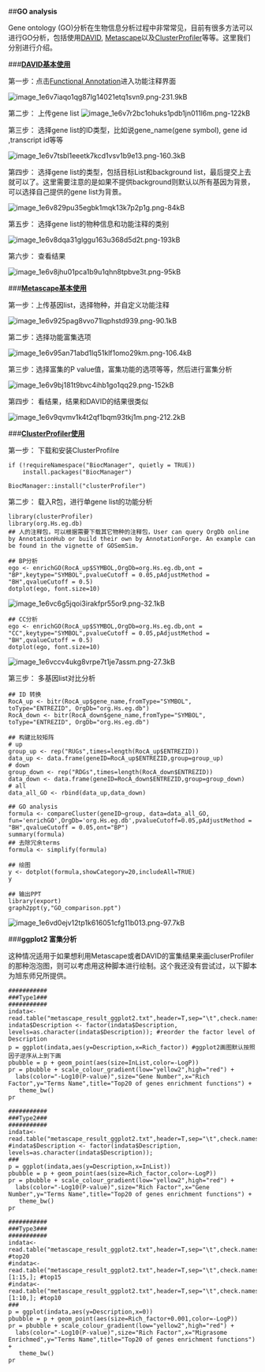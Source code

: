 ﻿##**GO analysis**

Gene ontology (GO)分析在生物信息分析过程中非常常见，目前有很多方法可以进行GO分析，包括使用[DAVID](https://david.ncifcrf.gov/), [Metascape](https://metascape.org/gp/index.html#/main/step1)以及[ClusterProfiler](https://bioconductor.org/packages/release/bioc/vignettes/clusterProfiler/inst/doc/clusterProfiler.html)等等。这里我们分别进行介绍。

###**[DAVID基本使用](https://david.ncifcrf.gov/)**

第一步：点击[Functional Annotation](https://david.ncifcrf.gov/summary.jsp)进入功能注释界面

![image_1e6v7iaqo1qg87lg14021etq1svn9.png-231.9kB][1]

第二步： 上传gene list
![image_1e6v7r2bc1ohuks1pdb1jn011l6m.png-122kB][2]

  
第三步： 选择gene list的ID类型，比如说gene_name(gene symbol), gene id ,transcript id等等

![image_1e6v7tsbl1eeetk7kcd1vsv1b9e13.png-160.3kB][3]


第四步： 选择gene list的类型，包括目标List和background list，最后提交上去就可以了。这里需要注意的是如果不提供background则默认以所有基因为背景，可以选择自己提供的gene list为背景。


![image_1e6v829pu35egbk1mqk13k7p2p1g.png-84kB][4]


第五步： 选择gene list的物种信息和功能注释的类别

![image_1e6v8dqa31glggu163u368d5d2t.png-193kB][5]


第六步： 查看结果

![image_1e6v8jhu01pca1b9u1qhn8tpbve3t.png-95kB][6]



###**[Metascape基本使用](https://metascape.org/gp/index.html#/main/step1)**

第一步：上传基因list，选择物种，并自定义功能注释

![image_1e6v925pag8vvo71lqphstd939.png-90.1kB][7]

第二步：选择功能富集选项

![image_1e6v95an71abd1lq51klf1omo29km.png-106.4kB][8]


第三步：选择富集的P value值，富集功能的选项等等，然后进行富集分析

![image_1e6v9bj181t9bvc4ihb1go1qq29.png-152kB][9]


第四步： 看结果，结果和DAVID的结果很类似

![image_1e6v9qvmv1k4t2qf1bqm93tkj1m.png-212.2kB][10]



###**[ClusterProfiler使用](https://yulab-smu.github.io/clusterProfiler-book/)**

第一步： 下载和安装ClusterProfilre

```
if (!requireNamespace("BiocManager", quietly = TRUE))
    install.packages("BiocManager")

BiocManager::install("clusterProfiler")
```

第二步： 载入R包，进行单gene list的功能分析

```
library(clusterProfiler)
library(org.Hs.eg.db)
## 人的注释包，可以根据需要下载其它物种的注释包，User can query OrgDb online by AnnotationHub or build their own by AnnotationForge. An example can be found in the vignette of GOSemSim.

## BP分析
ego <- enrichGO(RocA_up$SYMBOL,OrgDb=org.Hs.eg.db,ont = "BP",keytype="SYMBOL",pvalueCutoff = 0.05,pAdjustMethod = "BH",qvalueCutoff = 0.5)
dotplot(ego, font.size=10)

```
![image_1e6vc6g5jqoi3irakfpr55or9.png-32.1kB][11]

```
## CC分析
ego <- enrichGO(RocA_up$SYMBOL,OrgDb=org.Hs.eg.db,ont = "CC",keytype="SYMBOL",pvalueCutoff = 0.05,pAdjustMethod = "BH",qvalueCutoff = 0.5)
dotplot(ego, font.size=10)

```
![image_1e6vccv4ukg8vrpe7t1je7assm.png-27.3kB][12]


第三步： 多基因list对比分析

```
## ID 转换
RocA_up <- bitr(RocA_up$gene_name,fromType="SYMBOL", toType="ENTREZID", OrgDb="org.Hs.eg.db")
RocA_down <- bitr(RocA_down$gene_name,fromType="SYMBOL", toType="ENTREZID", OrgDb="org.Hs.eg.db")

## 构建比较矩阵
# up 
group_up <- rep("RUGs",times=length(RocA_up$ENTREZID))
data_up <- data.frame(geneID=RocA_up$ENTREZID,group=group_up)
# down
group_down <- rep("RDGs",times=length(RocA_down$ENTREZID))
data_down <- data.frame(geneID=RocA_down$ENTREZID,group=group_down)
# all
data_all_GO <- rbind(data_up,data_down)

## GO analysis
formula <- compareCluster(geneID~group, data=data_all_GO, fun='enrichGO',OrgDb='org.Hs.eg.db',pvalueCutoff=0.05,pAdjustMethod = "BH",qvalueCutoff = 0.05,ont="BP")
summary(formula)
## 去除冗余terms
formula <- simplify(formula)

## 绘图
y <- dotplot(formula,showCategory=20,includeAll=TRUE)
y

## 输出PPT
library(export)
graph2ppt(y,"GO_comparison.ppt")
```
![image_1e6vd0ejv12tp1k616051cfg11b013.png-97.7kB][13]


###**ggplot2 富集分析**

这种情况适用于如果想利用Metascape或者DAVID的富集结果来画cluserProfiler的那种泡泡图，则可以考虑用这种脚本进行绘制。这个我还没有尝试过，以下脚本为旭东师兄所提供。

```
###########
###Type1###
###########
indata<-read.table("metascape_result_ggplot2.txt",header=T,sep="\t",check.names=F);
indata$Description <- factor(indata$Description, levels=as.character(indata$Description)); #reorder the factor level of Description
p = ggplot(indata,aes(y=Description,x=Rich_factor)) #ggplot2画图默认按照因子逆序从上到下画
pbubble = p + geom_point(aes(size=InList,color=-LogP))
pr = pbubble + scale_colour_gradient(low="yellow2",high="red") + 
  labs(color="-Log10(P-value)",size="Gene Number",x="Rich Factor",y="Terms Name",title="Top20 of genes enrichment functions") + 
   theme_bw()
pr

###########
###Type2###
###########
indata<-read.table("metascape_result_ggplot2.txt",header=T,sep="\t",check.names=F);
#indata$Description <- factor(indata$Description, levels=as.character(indata$Description));
###
p = ggplot(indata,aes(y=Description,x=InList))
pbubble = p + geom_point(aes(size=Rich_factor,color=-LogP))
pr = pbubble + scale_colour_gradient(low="yellow2",high="red") + 
  labs(color="-Log10(P-value)",size="Rich Factor",x="Gene Number",y="Terms Name",title="Top20 of genes enrichment functions") + 
   theme_bw()
pr

###########
###Type3###
###########
indata<-read.table("metascape_result_ggplot2.txt",header=T,sep="\t",check.names=F); #top20
#indata<-read.table("metascape_result_ggplot2.txt",header=T,sep="\t",check.names=F)[1:15,]; #top15
#indata<-read.table("metascape_result_ggplot2.txt",header=T,sep="\t",check.names=F)[1:10,]; #top10
###
p = ggplot(indata,aes(y=Description,x=0))
pbubble = p + geom_point(aes(size=Rich_factor+0.001,color=-LogP))
pr = pbubble + scale_colour_gradient(low="yellow2",high="red") + 
  labs(color="-Log10(P-value)",size="Rich Factor",x="Migrasome Enrichmed",y="Terms Name",title="Top20 of genes enrichment functions") + 
   theme_bw()
pr

```
  [1]: http://static.zybuluo.com/sherking/na7yqaiy6q30pkc7nocsb50b/image_1e6v7iaqo1qg87lg14021etq1svn9.png
  [2]: http://static.zybuluo.com/sherking/9duqnmj6dtsht14t0oqs4s4o/image_1e6v7r2bc1ohuks1pdb1jn011l6m.png
  [3]: http://static.zybuluo.com/sherking/kklhhdxjpodl5uf3f3dic4qr/image_1e6v7tsbl1eeetk7kcd1vsv1b9e13.png
  [4]: http://static.zybuluo.com/sherking/uvgwrwgtmxnvwwf0k3ln0ln1/image_1e6v829pu35egbk1mqk13k7p2p1g.png
  [5]: http://static.zybuluo.com/sherking/e9hbl13sjfm1idmneyomb808/image_1e6v8dqa31glggu163u368d5d2t.png
  [6]: http://static.zybuluo.com/sherking/qcovo4ugsgwrgx0inxvhw0zv/image_1e6v8jhu01pca1b9u1qhn8tpbve3t.png
  [7]: http://static.zybuluo.com/sherking/4dsldhhrd82niyv72snyb7tq/image_1e6v925pag8vvo71lqphstd939.png
  [8]: http://static.zybuluo.com/sherking/k7s5e59rdfrmwbd8wbcai4tx/image_1e6v95an71abd1lq51klf1omo29km.png
  [9]: http://static.zybuluo.com/sherking/v2ipqj98ddm7x4andvo3iofv/image_1e6v9bj181t9bvc4ihb1go1qq29.png
  [10]: http://static.zybuluo.com/sherking/6vi045jjtapw3bzpvsun8t2n/image_1e6v9qvmv1k4t2qf1bqm93tkj1m.png
  [11]: http://static.zybuluo.com/sherking/lwm9glr5zed5vrm9ieet2r4r/image_1e6vc6g5jqoi3irakfpr55or9.png
  [12]: http://static.zybuluo.com/sherking/v1478f8iqaixoyq4nq5hhqbo/image_1e6vccv4ukg8vrpe7t1je7assm.png
  [13]: http://static.zybuluo.com/sherking/utsipusg8x65c20c2mg9hc55/image_1e6vd0ejv12tp1k616051cfg11b013.png